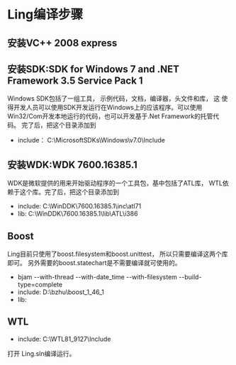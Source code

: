 # Ling编译步骤
## 安装VC++ 2008 express
## 安装SDK:SDK for Windows 7 and .NET Framework 3.5 Service Pack 1
  Windows SDK包括了一组工具， 示例代码，文档，编译器，头文件和库， 这
  使得开发人员可以使用SDK开发运行在Windows上的应该程序。可以使用
  Win32/Com开发本地运行的代码，也可以开发基于.Net Framework的托管代码。
  完了后，把这个目录添加到

* include： C:\MicrosoftSDKs\Windows\v7.0\Include

## 安装WDK:WDK 7600.16385.1
  WDK是微软提供的用来开始驱动程序的一个工具包，基中包括了ATL库， WTL依
  赖于这个库。完了后，把这个目录添加到

* include: C:\WinDDK\7600.16385.1\inc\atl71 
* lib:     C:\WinDDK\7600.16385.1\lib\ATL\i386

## Boost
  Ling目前只使用了boost.filesystem和boost.unittest， 所以只需要编译这两个库即可。
  另外需要的boost.statechart是不需要编译就可使用的。

* bjam --with-thread --with-date_time --with-filesystem --build-type=complete
* include: D:\bzhu\boost_1_46_1
* lib:

## WTL
* include: C:\WTL81_9127\Include

打开 Ling.sln编译运行。
